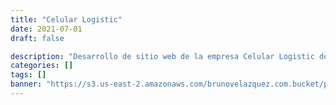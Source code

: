 ```yaml
---
title: "Celular Logistic"
date: 2021-07-01
draft: false

description: "Desarrollo de sitio web de la empresa Celular Logistic dedicada al sector de las telecomunicaciones en el Estado de Nuevo León"
categories: []
tags: []
banner: "https://s3.us-east-2.amazonaws.com/brunovelazquez.com.bucket/projects/Celular-Logistic-celularlogistic.com.webp"
---
```


